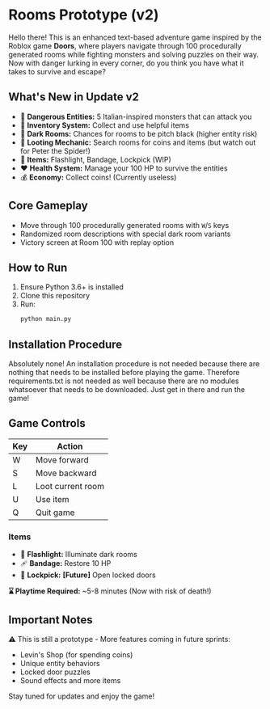 # Rooms Prototype (v2)

Hello there! This is an enhanced text-based adventure game inspired by the Roblox game **Doors**, where players navigate through 100 procedurally generated rooms while fighting monsters and solving puzzles on their way. Now with danger lurking in every corner, do you think you have what it takes to survive and escape?

## What's New in Update v2
- 👹 **Dangerous Entities:** 5 Italian-inspired monsters that can attack you
- 🎒 **Inventory System:** Collect and use helpful items
- 👾 **Dark Rooms:** Chances for rooms to be pitch black (higher entity risk)
- 🫴 **Looting Mechanic:** Search rooms for coins and items (but watch out for Peter the Spider!)
- 🔦 **Items:** Flashlight, Bandage, Lockpick (WIP)
- ❤️ **Health System:** Manage your 100 HP to survive the entities
- 💰 **Economy:** Collect coins! (Currently useless)

## Core Gameplay
- Move through 100 procedurally generated rooms with `W`/`S` keys
- Randomized room descriptions with special dark room variants
- Victory screen at Room 100 with replay option

## How to Run
1. Ensure Python 3.6+ is installed
2. Clone this repository
3. Run:
   ```bash
   python main.py
   ```

## Installation Procedure
Absolutely none! An installation procedure is not needed because there are nothing that needs to be installed before playing the game. Therefore requirements.txt is not needed as well because there are no modules whatsoever that needs to be downloaded. Just get in there and run the game!

## Game Controls
Key | Action
| - | - |
 W | Move forward
 S | Move backward
 L | Loot current room
 U | Use item
 Q | Quit game

### **Items**
- 🔦 **Flashlight:** Illuminate dark rooms
- 🩹 **Bandage:** Restore 10 HP
- 🔐 **Lockpick:** **[Future]** Open locked doors

**⌛ Playtime Required:** ~5-8 minutes (Now with risk of death!)

## Important Notes
⚠️ This is still a prototype - More features coming in future sprints:
- Levin's Shop (for spending coins)
- Unique entity behaviors
- Locked door puzzles
- Sound effects and more items

Stay tuned for updates and enjoy the game!